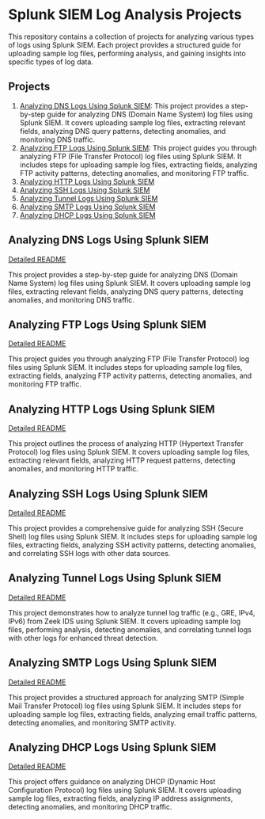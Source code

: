 # Splunk SIEM Log Analysis Projects

This repository contains a collection of projects for analyzing various types of logs using Splunk SIEM. Each project provides a structured guide for uploading sample log files, performing analysis, and gaining insights into specific types of log data.

## Projects

1. [Analyzing DNS Logs Using Splunk SIEM](https://github.com/0xrajneesh/Splunk-Projects-For-Beginners/blob/main/Project%231-analyzing-dns-log-using%20splunk-siem.md): This project provides a step-by-step guide for analyzing DNS (Domain Name System) log files using Splunk SIEM. It covers uploading sample log files, extracting relevant fields, analyzing DNS query patterns, detecting anomalies, and monitoring DNS traffic.
2. [Analyzing FTP Logs Using Splunk SIEM](https://github.com/0xrajneesh/Splunk-Projects-For-Beginners/blob/main/project%232-analyzing-ftp-logs-using-splunk-siem.md): This project guides you through analyzing FTP (File Transfer Protocol) log files using Splunk SIEM. It includes steps for uploading sample log files, extracting fields, analyzing FTP activity patterns, detecting anomalies, and monitoring FTP traffic.
3. [Analyzing HTTP Logs Using Splunk SIEM](https://github.com/0xrajneesh/Splunk-Projects-For-Beginners/blob/main/project%233-analyzing-http-logs-using-splunk-siem.md)
4. [Analyzing SSH Logs Using Splunk SIEM](https://github.com/0xrajneesh/Splunk-Projects-For-Beginners/blob/main/project%234-analyzing-ssh-logs-using-splunk-siem.md)
5. [Analyzing Tunnel Logs Using Splunk SIEM](https://github.com/0xrajneesh/Splunk-Projects-For-Beginners/blob/main/project%235-analyzing-tunnel-logs-using-splunk-siem.md)
6. [Analyzing SMTP Logs Using Splunk SIEM](https://github.com/0xrajneesh/Splunk-Projects-For-Beginners/blob/main/project%236-analyzing-smtp-logs-using-splunk-siem.md)
7. [Analyzing DHCP Logs Using Splunk SIEM](https://github.com/0xrajneesh/Splunk-Projects-For-Beginners/blob/main/project%237-analyzing-dhcp-logs-using-splunk-siem.md)

## Analyzing DNS Logs Using Splunk SIEM

[Detailed README](dns_log_analysis.md)

This project provides a step-by-step guide for analyzing DNS (Domain Name System) log files using Splunk SIEM. It covers uploading sample log files, extracting relevant fields, analyzing DNS query patterns, detecting anomalies, and monitoring DNS traffic.

## Analyzing FTP Logs Using Splunk SIEM

[Detailed README](ftp_log_analysis.md)

This project guides you through analyzing FTP (File Transfer Protocol) log files using Splunk SIEM. It includes steps for uploading sample log files, extracting fields, analyzing FTP activity patterns, detecting anomalies, and monitoring FTP traffic.

## Analyzing HTTP Logs Using Splunk SIEM

[Detailed README](http_log_analysis.md)

This project outlines the process of analyzing HTTP (Hypertext Transfer Protocol) log files using Splunk SIEM. It covers uploading sample log files, extracting relevant fields, analyzing HTTP request patterns, detecting anomalies, and monitoring HTTP traffic.

## Analyzing SSH Logs Using Splunk SIEM

[Detailed README](ssh_log_analysis.md)

This project provides a comprehensive guide for analyzing SSH (Secure Shell) log files using Splunk SIEM. It includes steps for uploading sample log files, extracting fields, analyzing SSH activity patterns, detecting anomalies, and correlating SSH logs with other data sources.

## Analyzing Tunnel Logs Using Splunk SIEM

[Detailed README](tunnel_log_analysis.md)

This project demonstrates how to analyze tunnel log traffic (e.g., GRE, IPv4, IPv6) from Zeek IDS using Splunk SIEM. It covers uploading sample log files, performing analysis, detecting anomalies, and correlating tunnel logs with other logs for enhanced threat detection.

## Analyzing SMTP Logs Using Splunk SIEM

[Detailed README](smtp_log_analysis.md)

This project provides a structured approach for analyzing SMTP (Simple Mail Transfer Protocol) log files using Splunk SIEM. It includes steps for uploading sample log files, extracting fields, analyzing email traffic patterns, detecting anomalies, and monitoring SMTP activity.

## Analyzing DHCP Logs Using Splunk SIEM

[Detailed README](dhcp_log_analysis.md)

This project offers guidance on analyzing DHCP (Dynamic Host Configuration Protocol) log files using Splunk SIEM. It covers uploading sample log files, extracting fields, analyzing IP address assignments, detecting anomalies, and monitoring DHCP traffic.
